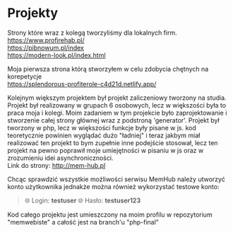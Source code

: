 # Projekty
Strony które wraz z kolegą tworzyliśmy dla lokalnych firm.
https://www.profirehab.pl/<br>
https://pibnowum.pl/index<br>
https://modern-look.pl/index.html<br>


Moja pierwsza strona którą stworzyłem w celu zdobycia chętnych na korepetycje<br>
https://splendorous-profiterole-c4d21d.netlify.app/ <br>


Kolejnym większym projektem był projekt zaliczeniowy tworzony na studia. Projekt był realizowany w grupach 6 osobowych,
lecz w większości była to praca moja i kolegi. Moim zadaniem w tym projekcie było zaprojektowanie i stworzenie całej strony
głównej wraz z podstroną 'generator'. Projekt był tworzony w php, lecz w większości funkcje były pisane w js. 
kod teoretycznie powinien wyglądać dużo "ładniej" i teraz jakbym miał realizować ten projekt to bym zupełnie inne podejście stosował,
lecz ten projekt na pewno poprawił moje umiejętności w pisaniu w js oraz  w zrozumieniu idei asynchroniczności.<br>
Link do strony: http://mem-hub.pl<br>

Chcąc sprawdzić wszystkie możliwości serwisu MemHub należy utworzyć konto użytkownika jednakże można również wykorzystać testowe konto:
> :globe_with_meridians: Login: **testuser**
> :globe_with_meridians: Hasło: **testuser123**

Kod całego projektu jest umieszczony na moim profilu w repozytorium "memwebiste" a całość jest na branch'u "php-final"
